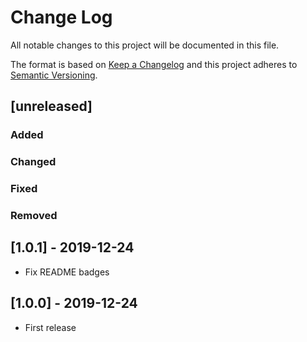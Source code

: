 # Change Log
All notable changes to this project will be documented in this file.

The format is based on [Keep a Changelog](http://keepachangelog.com/)
and this project adheres to [Semantic Versioning](http://semver.org/).

## [unreleased]
### Added
### Changed
### Fixed
### Removed

## [1.0.1] - 2019-12-24
- Fix README badges

## [1.0.0] - 2019-12-24
- First release
